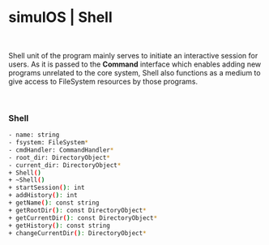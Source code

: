 # simulOS | Shell

<br>

Shell unit of the program mainly serves to initiate an interactive session for users.
As it is passed to the **Command** interface which enables adding new programs unrelated to the core system, Shell also functions as a medium to give access to FileSystem resources by those programs.

<br>

### Shell
```bash
- name: string
- fsystem: FileSystem*
- cmdHandler: CommandHandler*
- root_dir: DirectoryObject*
- current_dir: DirectoryObject*
+ Shell()
+ ~Shell()
+ startSession(): int
+ addHistory(): int
+ getName(): const string
+ getRootDir(): const DirectoryObject*
+ getCurrentDir(): const DirectoryObject*
+ getHistory(): const string
+ changeCurrentDir(): DirectoryObject*
```

<br>
